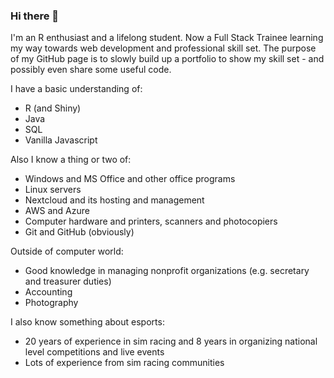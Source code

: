 ### Hi there 👋

I'm an R enthusiast and a lifelong student. Now a Full Stack Trainee learning my way towards web development and professional skill set. The purpose of my GitHub page is to slowly build up a portfolio to show my skill set - and possibly even share some useful code.

I have a basic understanding of:
- R (and Shiny)
- Java
- SQL
- Vanilla Javascript

Also I know a thing or two of:
- Windows and MS Office and other office programs
- Linux servers
- Nextcloud and its hosting and management
- AWS and Azure
- Computer hardware and printers, scanners and photocopiers
- Git and GitHub (obviously)

Outside of computer world:
- Good knowledge in managing nonprofit organizations (e.g. secretary and treasurer duties)
- Accounting
- Photography

I also know something about esports:
- 20 years of experience in sim racing and 8 years in organizing national level competitions and live events
- Lots of experience from sim racing communities

<!--
**tlinna/tlinna** is a ✨ _special_ ✨ repository because its `README.md` (this file) appears on your GitHub profile.

Here are some ideas to get you started:

- 🔭 I’m currently working on ...
- 🌱 I’m currently learning ...
- 👯 I’m looking to collaborate on ...
- 🤔 I’m looking for help with ...
- 💬 Ask me about ...
- 📫 How to reach me: ...
- 😄 Pronouns: ...
- ⚡ Fun fact: ...
-->
